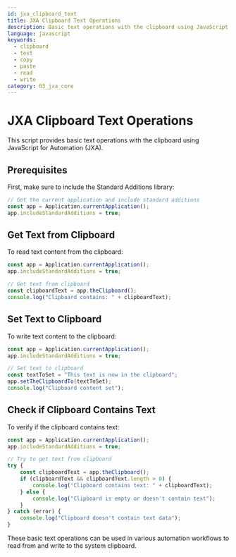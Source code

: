 ```yaml
---
id: jxa_clipboard_text
title: JXA Clipboard Text Operations
description: Basic text operations with the clipboard using JavaScript for Automation
language: javascript
keywords:
  - clipboard
  - text
  - copy
  - paste
  - read
  - write
category: 03_jxa_core
---
```


# JXA Clipboard Text Operations

This script provides basic text operations with the clipboard using JavaScript for Automation (JXA).

## Prerequisites

First, make sure to include the Standard Additions library:

```javascript
// Get the current application and include standard additions
const app = Application.currentApplication();
app.includeStandardAdditions = true;
```

## Get Text from Clipboard

To read text content from the clipboard:

```javascript
const app = Application.currentApplication();
app.includeStandardAdditions = true;

// Get text from clipboard
const clipboardText = app.theClipboard();
console.log("Clipboard contains: " + clipboardText);
```

## Set Text to Clipboard

To write text content to the clipboard:

```javascript
const app = Application.currentApplication();
app.includeStandardAdditions = true;

// Set text to clipboard
const textToSet = "This text is now in the clipboard";
app.setTheClipboardTo(textToSet);
console.log("Clipboard content set");
```

## Check if Clipboard Contains Text

To verify if the clipboard contains text:

```javascript
const app = Application.currentApplication();
app.includeStandardAdditions = true;

// Try to get text from clipboard
try {
    const clipboardText = app.theClipboard();
    if (clipboardText && clipboardText.length > 0) {
        console.log("Clipboard contains text: " + clipboardText);
    } else {
        console.log("Clipboard is empty or doesn't contain text");
    }
} catch (error) {
    console.log("Clipboard doesn't contain text data");
}
```

These basic text operations can be used in various automation workflows to read from and write to the system clipboard.